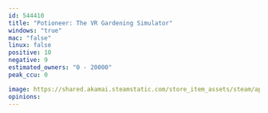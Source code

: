 ```yaml
---
id: 544410
title: "Potioneer: The VR Gardening Simulator"
windows: "true"
mac: "false"
linux: false
positive: 10
negative: 9
estimated_owners: "0 - 20000"
peak_ccu: 0

image: https://shared.akamai.steamstatic.com/store_item_assets/steam/apps/544410/header.jpg?t=1491151075
opinions:
---
```

